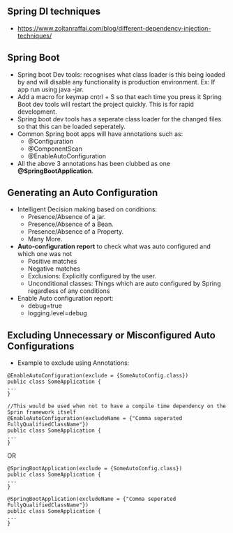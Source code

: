 ## Spring DI techniques
* https://www.zoltanraffai.com/blog/different-dependency-injection-techniques/

## Spring Boot
* Spring boot Dev tools: recognises what class loader is this being loaded by and will disable any functionality is production environment. Ex: If app run using java -jar.
* Add a macro for keymap cntrl + S so that each time you press it Spring Boot dev tools will restart the project quickly. This is for rapid development.
* Spring boot dev tools has a seperate class loader for the changed files so that this can be loaded seperately.
* Common Spring boot apps will have annotations such as:
  * @Configuration
  * @ComponentScan
  * @EnableAutoConfiguration
* All the above 3 annotations has been clubbed as one **@SpringBootApplication**.

## Generating an Auto Configuration
* Intelligent Decision making based on conditions:
   * Presence/Absence of a jar.
   * Presence/Absence of a Bean.
   * Presence/Absence of a Property.
   * Many More.
* **Auto-configuration report** to check what was auto configured and which one was not
  * Positive matches
  * Negative matches
  * Exclusions: Explicitly configured by the user.
  * Unconditional classes: Things which are auto configured by Spring regardless of any conditions
* Enable Auto configuration report:
  * debug=true
  * logging.level=debug

## Excluding Unnecessary or Misconfigured Auto Configurations
* Example to exclude using Annotations:
```
@EnableAutoConfiguration(exclude = {SomeAutoConfig.class})
public class SomeApplication {
...
}

//This would be used when not to have a compile time dependency on the Sprin framework itself
@EnableAutoConfiguration(excludeName = {"Comma seperated FullyQualifiedClassName"})
public class SomeApplication {
...
}
```

OR

```
@SpringBootApplication(exclude = {SomeAutoConfig.class})
public class SomeApplication {
...
}

@SpringBootApplication(excludeName = {"Comma seperated FullyQualifiedClassName"})
public class SomeApplication {
...
}
```
